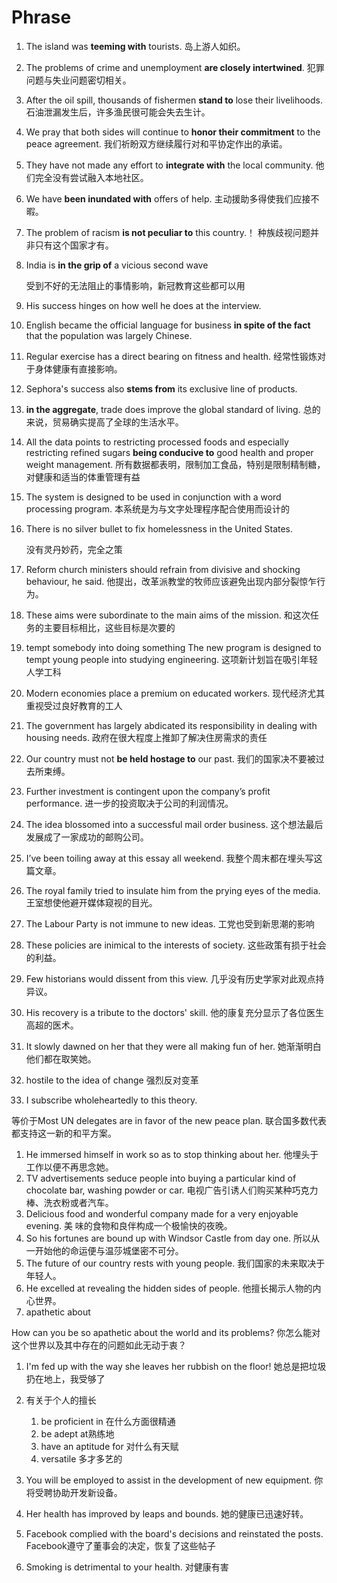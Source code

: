 # Phrase

1. The island was **teeming with** tourists. 岛上游人如织。

2. The problems of crime and unemployment **are closely intertwined**. 犯罪问题与失业问题密切相关。

3. After the oil spill, thousands of fishermen **stand to** lose their livelihoods. 石油泄漏发生后，许多渔民很可能会失去生计。

4. We pray that both sides will continue to **honor their commitment** to the peace agreement. 我们祈盼双方继续履行对和平协定作出的承诺。

5. They have not made any effort to **integrate with** the local community. 他们完全没有尝试融入本地社区。

6. We have **been inundated with** offers of help. 主动援助多得使我们应接不暇。

7. The problem of racism **is not peculiar to** this country.！ 种族歧视问题并非只有这个国家才有。

8. India is **in the grip of** a vicious second wave

   受到不好的无法阻止的事情影响，新冠教育这些都可以用

9. His success hinges on how well he does at the interview.

10. English became the official language for business **in spite of the fact** that the population was largely Chinese.

11. Regular exercise has a direct bearing on fitness and health. 经常性锻炼对于身体健康有直接影响。

12. Sephora's success also **stems from** its exclusive line of products.

13. **in the aggregate**, trade does improve the global standard of living. 总的来说，贸易确实提高了全球的生活水平。

14. All the data points to restricting processed foods and especially restricting refined sugars **being conducive to** good health and proper weight management. 所有数据都表明，限制加工食品，特别是限制精制糖，对健康和适当的体重管理有益

15. The system is designed to be used in conjunction with a word processing program. 本系统是为与文字处理程序配合使用而设计的

16. There is no silver bullet to fix homelessness in the United States.

    没有灵丹妙药，完全之策

17. Reform church ministers should refrain from divisive and shocking behaviour, he said. 他提出，改革派教堂的牧师应该避免出现内部分裂惊乍行为。

18. These aims were subordinate to the main aims of the mission. 和这次任务的主要目标相比，这些目标是次要的

19. tempt somebody into doing something The new program is designed to tempt young people into studying engineering. 这项新计划旨在吸引年轻人学工科

20. Modern economies place a premium on educated workers. 现代经济尤其重视受过良好教育的工人

21. The government has largely abdicated its responsibility in dealing with housing needs. 政府在很大程度上推卸了解决住房需求的责任

22. Our country must not **be held hostage to** our past. 我们的国家决不要被过去所束缚。

23. Further investment is contingent upon the company’s profit performance. 进一步的投资取决于公司的利润情况。

24. The idea blossomed into a successful mail order business. 这个想法最后发展成了一家成功的邮购公司。

25. I’ve been toiling away at this essay all weekend. 我整个周末都在埋头写这篇文章。

26. The royal family tried to insulate him from the prying eyes of the media. 王室想使他避开媒体窥视的目光。

27. The Labour Party is not immune to new ideas. 工党也受到新思潮的影响

28. These policies are inimical to the interests of society. 这些政策有损于社会的利益。

29. Few historians would dissent from this view. 几乎没有历史学家对此观点持异议。

30. His recovery is a tribute to the doctors' skill. 他的康复充分显示了各位医生高超的医术。

31. It slowly dawned on her that they were all making fun of her. 她渐渐明白他们都在取笑她。

32. hostile to the idea of change 强烈反对变革

33. I subscribe wholeheartedly to this theory.

等价于Most UN delegates are in favor of the new peace plan. 联合国多数代表都支持这一新的和平方案。

1. He immersed himself in work so as to stop thinking about her. 他埋头于工作以便不再思念她。
2. TV advertisements seduce people into buying a particular kind of chocolate bar, washing powder or car. 电视广告引诱人们购买某种巧克力棒、洗衣粉或者汽车。
3. Delicious food and wonderful company made for a very enjoyable evening. 美 味的食物和良伴构成一个极愉快的夜晚。
4. So his fortunes are bound up with Windsor Castle from day one. 所以从一开始他的命运便与温莎城堡密不可分。
5. The future of our country rests with young people. 我们国家的未来取决于年轻人。
6. He excelled at revealing the hidden sides of people. 他擅长揭示人物的内心世界。
7. apathetic about

How can you be so apathetic about the world and its problems? 你怎么能对这个世界以及其中存在的问题如此无动于衷？

1. I'm fed up with the way she leaves her rubbish on the floor! 她总是把垃圾扔在地上，我受够了

2. 有关于个人的擅长
   1. be proficient in 在什么方面很精通
   2. be adept at熟练地
   3. have an aptitude for 对什么有天赋
   4. versatile 多才多艺的

3. You will be employed to assist in the development of new equipment. 你将受聘协助开发新设备。

4. Her health has improved by leaps and bounds. 她的健康已迅速好转。

5. Facebook complied with the board's decisions and reinstated the posts. Facebook遵守了董事会的决定，恢复了这些帖子

6. Smoking is detrimental to your health. 对健康有害

   